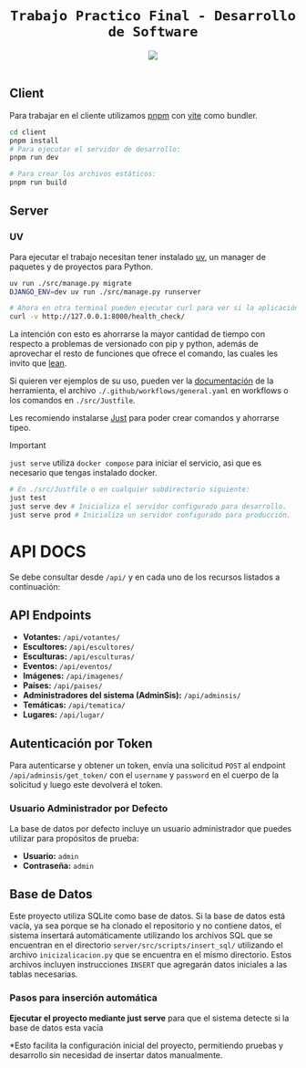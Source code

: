 <h1 align=center><code>Trabajo Practico Final - Desarrollo de Software</code></h1>
<div align=center>
    <a href=https://github.com/FRRe-DS/2024-02-TPI/actions/workflows/general.yaml>
        <img src=https://github.com/FRRe-DS/2024-02-TPI/actions/workflows/general.yaml/badge.svg>
    </a>
</div>
<br>

## Client
Para trabajar en el cliente utilizamos [pnpm](https://pnpm.io/) con [vite](https://vitejs.dev/) como bundler.
``` sh
cd client
pnpm install
# Para ejecutar el servidor de desarrollo:
pnpm run dev

# Para crear los archivos estáticos:
pnpm run build
```


## Server
### UV
Para ejecutar el trabajo necesitan tener instalado [uv](https://docs.astral.sh/uv/), un manager de paquetes y de proyectos para Python. 
``` sh
uv run ./src/manage.py migrate
DJANGO_ENV=dev uv run ./src/manage.py runserver

# Ahora en otra terminal pueden ejecutar curl para ver si la aplicación está funcionando.
curl -v http://127.0.0.1:8000/health_check/

```
La intención con esto es ahorrarse la mayor cantidad de tiempo con respecto a problemas de versionado con pip y python, además de aprovechar el resto de funciones que ofrece el comando, las cuales les invito que [lean](https://docs.astral.sh/uv/getting-started/).

Si quieren ver ejemplos de su uso, pueden ver la [documentación](https://docs.astral.sh/uv/getting-started/) de la herramienta, el archivo `./.github/workflows/general.yaml` en workflows o los comandos en `./src/Justfile`.

Les recomiendo instalarse [Just](https://github.com/casey/just) para poder crear comandos y ahorrarse tipeo.

> [!IMPORTANT]
> `just serve` utiliza `docker compose` para iniciar el servicio, asi que es necesario que tengas instalado docker.

``` sh
# En ./src/Justfile o en cualquier subdirectorio siguiente:
just test
just serve dev # Inicializa el servidor configurado para desarrollo.
just serve prod # Inicializa un servidor configurado para producción.
```
# API DOCS

Se debe consultar desde `/api/` y en cada uno de los recursos listados a continuación:

## API Endpoints

- **Votantes:** `/api/votantes/`
- **Escultores:** `/api/escultores/`
- **Esculturas:** `/api/esculturas/`
- **Eventos:** `/api/eventos/`
- **Imágenes:** `/api/imagenes/`
- **Países:** `/api/paises/`
- **Administradores del sistema (AdminSis):** `/api/adminsis/`
- **Temáticas:** `/api/tematica/`
- **Lugares:** `/api/lugar/`

## Autenticación por Token

Para autenticarse y obtener un token, envía una solicitud `POST` al endpoint `/api/adminsis/get_token/` con el `username` y `password` en el cuerpo de la solicitud y luego este devolverá el token.

### Usuario Administrador por Defecto

La base de datos por defecto incluye un usuario administrador que puedes utilizar para propósitos de prueba:

- **Usuario:** `admin`
- **Contraseña:** `admin`



## Base de Datos

Este proyecto utiliza SQLite como base de datos. Si la base de datos está vacía, ya sea porque se ha clonado el repositorio y no contiene datos, el sistema insertará automáticamente utilizando los archivos SQL que se encuentran en el directorio `server/src/scripts/insert_sql/` utilizando el archivo `inicizalicacion.py` que se encuentra en  el mismo directorio. Estos archivos incluyen instrucciones `INSERT` que agregarán datos iniciales a las tablas necesarias.

### Pasos para inserción automática

**Ejecutar el proyecto mediante just serve** para que el sistema detecte si la base de datos esta vacía

*Esto facilita la configuración inicial del proyecto, permitiendo pruebas y desarrollo sin necesidad de insertar datos manualmente.

